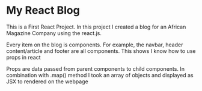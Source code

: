 # My React Blog
<p>This is a First React Project. In this project I created a blog for an African Magazine Company using the react.js.</p>

<p> Every item on the blog is components. For example, the navbar, header content/article and footer are all components. This shows I know how to use props in react</p>

<p>Props are data passed from parent components to child components. In combination with .map() method I took an array of objects and displayed as JSX to rendered on the webpage</p>
